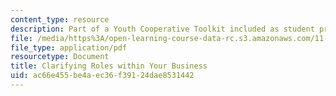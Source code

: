 ```yaml
---
content_type: resource
description: Part of a Youth Cooperative Toolkit included as student project.
file: /media/https%3A/open-learning-course-data-rc.s3.amazonaws.com/11-954-community-owned-enterprise-and-civic-participation-spring-2005/ac66e455be4aec36f39124dae8531442_appendix2.pdf
file_type: application/pdf
resourcetype: Document
title: Clarifying Roles within Your Business
uid: ac66e455-be4a-ec36-f391-24dae8531442
---
```

